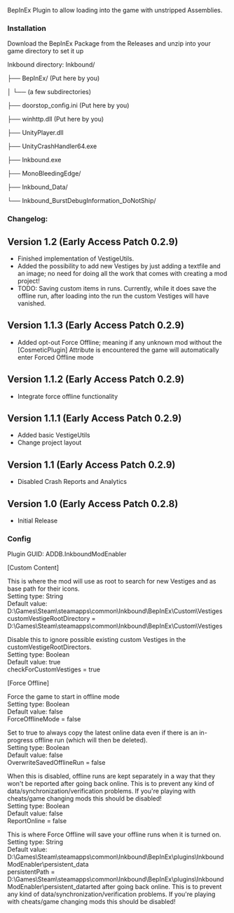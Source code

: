BepInEx Plugin to allow loading into the game with unstripped Assemblies.

### Installation

Download the BepInEx Package from the Releases and unzip into your game directory to set it up

Inkbound directory:
Inkbound/

├── BepInEx/ (Put here by you)

│ └── (a few subdirectories)

├── doorstop_config.ini			(Put here by you)

├── winhttp.dll					(Put here by you)

├── UnityPlayer.dll

├── UnityCrashHandler64.exe

├── Inkbound.exe

├── MonoBleedingEdge/

├── Inkbound_Data/

└── Inkbound_BurstDebugInformation_DoNotShip/

### Changelog:

## Version 1.2 (Early Access Patch 0.2.9)
- Finished implementation of VestigeUtils.
- Added the possibility to add new Vestiges by just adding a textfile and an image; no need for doing all the work that comes with creating a mod project!
- TODO: Saving custom items in runs. Currently, while it does save the offline run, after loading into the run the custom Vestiges will have vanished.

## Version 1.1.3 (Early Access Patch 0.2.9)
- Added opt-out Force Offline; meaning if any unknown mod without the [CosmeticPlugin] Attribute is encountered the game will automatically enter Forced Offline mode

## Version 1.1.2 (Early Access Patch 0.2.9)
- Integrate force offline functionality

## Version 1.1.1 (Early Access Patch 0.2.9)
- Added basic VestigeUtils
- Change project layout

## Version 1.1 (Early Access Patch 0.2.9)
- Disabled Crash Reports and Analytics

## Version 1.0 (Early Access Patch 0.2.8)
- Initial Release

### Config
Plugin GUID: ADDB.InkboundModEnabler

[Custom Content]

This is where the mod will use as root to search for new Vestiges and as base path for their icons.
<br/>Setting type: String
<br/>Default value: D:\Games\Steam\steamapps\common\Inkbound\BepInEx\Custom\Vestiges
<br/>customVestigeRootDirectory = D:\Games\Steam\steamapps\common\Inkbound\BepInEx\Custom\Vestiges

Disable this to ignore possible existing custom Vestiges in the customVestigeRootDirectors.
<br/>Setting type: Boolean
<br/>Default value: true
<br/>checkForCustomVestiges = true

[Force Offline]

Force the game to start in offline mode
<br/>Setting type: Boolean
<br/>Default value: false
<br/>ForceOfflineMode = false

Set to true to always copy the latest online data even if there is an in-progress offline run (which will then be deleted).
<br/>Setting type: Boolean
<br/>Default value: false
<br/>OverwriteSavedOfflineRun = false

When this is disabled, offline runs are kept separately in a way that they won't be reported after going back online. This is to prevent any kind of data/synchronization/verification problems. If you're playing with cheats/game changing mods this should be disabled!
<br/>Setting type: Boolean
<br/>Default value: false
<br/>ReportOnline = false

This is where Force Offline will save your offline runs when it is turned on.
<br/>Setting type: String
<br/>Default value: D:\Games\Steam\steamapps\common\Inkbound\BepInEx\plugins\InkboundModEnabler\persistent_data
<br/>persistentPath = D:\Games\Steam\steamapps\common\Inkbound\BepInEx\plugins\InkboundModEnabler\persistent_datarted after going back online. This is to prevent any kind of data/synchronization/verification problems. If you're playing with cheats/game changing mods this should be disabled!